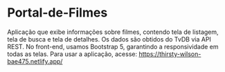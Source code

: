 # Portal-de-Filmes
Aplicação que exibe informações sobre filmes, 
contendo tela de listagem, tela de busca e tela de detalhes. Os 
dados são obtidos do TvDB via API REST. No front-end, usamos 
Bootstrap 5, garantindo a responsividade em todas as telas. 
Para usar a aplicação, acesse: https://thirsty-wilson-bae475.netlify.app/
